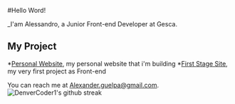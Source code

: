 #Hello Word!

_I'am Alessandro, a Junior Front-end Developer at Gesca.

## My Project

*[Personal Website](https://alessandroguelpa.github.io/), my personal website that i'm building
*[First Stage Site](https://alessandroguelpa.github.io/First-Stage-Site/), my very first project as Front-end

You can reach me at <Alexander.guelpa@gmail.com>.
![DenverCoder1's github streak](https://github-readme-streak-stats.herokuapp.com/?user=AlessandroGuelpa&theme=blue-green)
